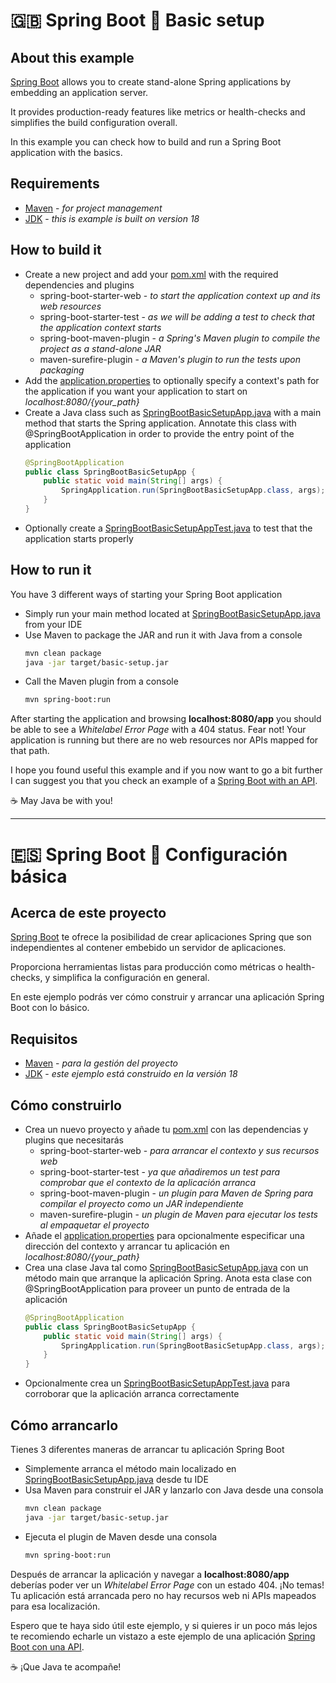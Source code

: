 # :uk: Spring Boot :wrench: Basic setup

## About this example

[Spring Boot](https://spring.io/projects/spring-boot) allows you to create stand-alone Spring applications by embedding an application server.

It provides production-ready features like metrics or health-checks and simplifies the build configuration overall.

In this example you can check how to build and run a Spring Boot application with the basics.

## Requirements

- [Maven](https://maven.apache.org/) - _for project management_
- [JDK](https://www.oracle.com/java/technologies/downloads) - _this is example is built on version 18_

## How to build it

- Create a new project and add your [pom.xml](pom.xml) with the required dependencies and plugins
  - spring-boot-starter-web - _to start the application context up and its web resources_
  - spring-boot-starter-test - _as we will be adding a test to check that the application context starts_
  - spring-boot-maven-plugin - _a Spring's Maven plugin to compile the project as a stand-alone JAR_
  - maven-surefire-plugin - _a Maven's plugin to run the tests upon packaging_
- Add the [application.properties](src/main/resources/application.properties) to optionally specify a context's path for the application if you want your application to start on _localhost:8080/{your_path}_
- Create a Java class such as [SpringBootBasicSetupApp.java](src/main/java/com/codewithhades/springboot/basicsetup/SpringBootBasicSetupApp.java) with a main method that starts the Spring application. Annotate this class with @SpringBootApplication in order to provide the entry point of the application
  ````java
  @SpringBootApplication
  public class SpringBootBasicSetupApp {
      public static void main(String[] args) {
          SpringApplication.run(SpringBootBasicSetupApp.class, args);
      }
  }
  ````
- Optionally create a [SpringBootBasicSetupAppTest.java](src/test/java/com/codewithhades/springboot/basicsetup/SpringBootBasicSetupAppTest.java) to test that the application starts properly

## How to run it

You have 3 different ways of starting your Spring Boot application
- Simply run your main method located at [SpringBootBasicSetupApp.java](src/main/java/com/codewithhades/springboot/basicsetup/SpringBootBasicSetupApp.java) from your IDE
- Use Maven to package the JAR and run it with Java from a console
  ````bash
  mvn clean package
  java -jar target/basic-setup.jar
  ````
- Call the Maven plugin from a console
    ````bash
  mvn spring-boot:run
  ````
After starting the application and browsing **localhost:8080/app** you should be able to see a _Whitelabel Error Page_ with a 404 status. Fear not! Your application is running but there are no web resources nor APIs mapped for that path.

I hope you found useful this example and if you now want to go a bit further I can suggest you that you check an example of a [Spring Boot with an API](https://github.com/codewithhades/spring-boot-api).

:coffee: May Java be with you!


---

# :es: Spring Boot :wrench: Configuración básica

## Acerca de este proyecto

[Spring Boot](https://spring.io/projects/spring-boot) te ofrece la posibilidad de crear aplicaciones Spring que son independientes al contener embebido un servidor de aplicaciones.

Proporciona herramientas listas para producción como métricas o health-checks, y simplifica la configuración en general.

En este ejemplo podrás ver cómo construir y arrancar una aplicación Spring Boot con lo básico.

## Requisitos

- [Maven](https://maven.apache.org/) - _para la gestión del proyecto_
- [JDK](https://www.oracle.com/java/technologies/downloads) - _este ejemplo está construido en la versión 18_

## Cómo construirlo

- Crea un nuevo proyecto y añade tu [pom.xml](pom.xml) con las dependencias y plugins que necesitarás
  - spring-boot-starter-web - _para arrancar el contexto y sus recursos web_
  - spring-boot-starter-test - _ya que añadiremos un test para comprobar que el contexto de la aplicación arranca_
  - spring-boot-maven-plugin - _un plugin para Maven de Spring para compilar el proyecto como un JAR independiente_
  - maven-surefire-plugin - _un plugin de Maven para ejecutar los tests al empaquetar el proyecto_
- Añade el [application.properties](src/main/resources/application.properties) para opcionalmente especificar una dirección del contexto y arrancar tu aplicación en _localhost:8080/{your_path}_
- Crea una clase Java tal como [SpringBootBasicSetupApp.java](src/main/java/com/codewithhades/springboot/basicsetup/SpringBootBasicSetupApp.java) con un método main que arranque la aplicación Spring. Anota esta clase con @SpringBootApplication para proveer un punto de entrada de la aplicación
  ````java
  @SpringBootApplication
  public class SpringBootBasicSetupApp {
      public static void main(String[] args) {
          SpringApplication.run(SpringBootBasicSetupApp.class, args);
      }
  }
  ````
- Opcionalmente crea un [SpringBootBasicSetupAppTest.java](src/test/java/com/codewithhades/springboot/basicsetup/SpringBootBasicSetupAppTest.java) para corroborar que la aplicación arranca correctamente

## Cómo arrancarlo

Tienes 3 diferentes maneras de arrancar tu aplicación Spring Boot
- Simplemente arranca el método main localizado en [SpringBootBasicSetupApp.java](src/main/java/com/codewithhades/springboot/basicsetup/SpringBootBasicSetupApp.java) desde tu IDE
- Usa Maven para construir el JAR y lanzarlo con Java desde una consola
  ````bash
  mvn clean package
  java -jar target/basic-setup.jar
  ````
- Ejecuta el plugin de Maven desde una consola
    ````bash
  mvn spring-boot:run
  ````
Después de arrancar la aplicación y navegar a **localhost:8080/app** deberías poder ver un _Whitelabel Error Page_ con un estado 404. ¡No temas! Tu aplicación está arrancada pero no hay recursos web ni APIs mapeados para esa localización.

Espero que te haya sido útil este ejemplo, y si quieres ir un poco más lejos te recomiendo echarle un vistazo a este ejemplo de una aplicación [Spring Boot con una API](https://github.com/codewithhades/spring-boot-api).

:coffee: ¡Que Java te acompañe!